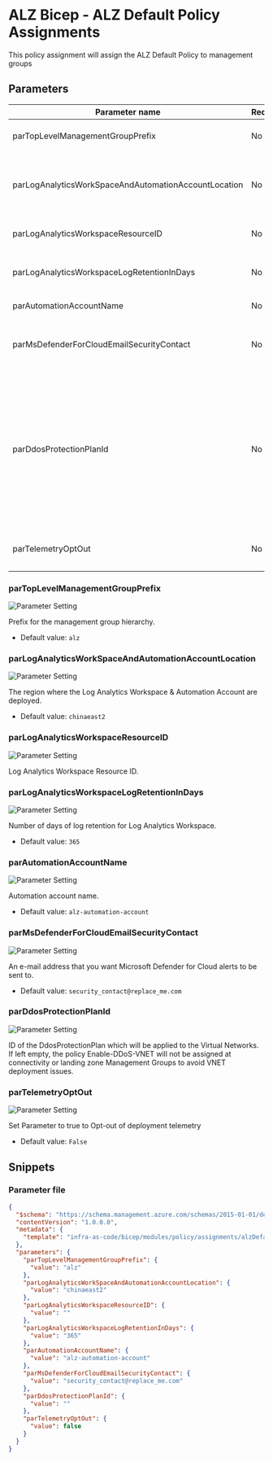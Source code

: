 # ALZ Bicep - ALZ Default Policy Assignments

This policy assignment will assign the ALZ Default Policy to management groups

## Parameters

| Parameter name                                       | Required | Description                                                                                                                                                                                                                    |
| ---------------------------------------------------- | -------- | ------------------------------------------------------------------------------------------------------------------------------------------------------------------------------------------------------------------------------ |
| parTopLevelManagementGroupPrefix                     | No       | Prefix for the management group hierarchy.                                                                                                                                                                                     |
| parLogAnalyticsWorkSpaceAndAutomationAccountLocation | No       | The region where the Log Analytics Workspace & Automation Account are deployed.                                                                                                                                                |
| parLogAnalyticsWorkspaceResourceID                   | No       | Log Analytics Workspace Resource ID.                                                                                                                                                                                           |
| parLogAnalyticsWorkspaceLogRetentionInDays           | No       | Number of days of log retention for Log Analytics Workspace.                                                                                                                                                                   |
| parAutomationAccountName                             | No       | Automation account name.                                                                                                                                                                                                       |
| parMsDefenderForCloudEmailSecurityContact            | No       | An e-mail address that you want Microsoft Defender for Cloud alerts to be sent to.                                                                                                                                             |
| parDdosProtectionPlanId                              | No       | ID of the DdosProtectionPlan which will be applied to the Virtual Networks. If left empty, the policy Enable-DDoS-VNET will not be assigned at connectivity or landing zone Management Groups to avoid VNET deployment issues. |
| parTelemetryOptOut                                   | No       | Set Parameter to true to Opt-out of deployment telemetry                                                                                                                                                                       |

### parTopLevelManagementGroupPrefix

![Parameter Setting](https://img.shields.io/badge/parameter-optional-green?style=flat-square)

Prefix for the management group hierarchy.

- Default value: `alz`

### parLogAnalyticsWorkSpaceAndAutomationAccountLocation

![Parameter Setting](https://img.shields.io/badge/parameter-optional-green?style=flat-square)

The region where the Log Analytics Workspace & Automation Account are deployed.

- Default value: `chinaeast2`

### parLogAnalyticsWorkspaceResourceID

![Parameter Setting](https://img.shields.io/badge/parameter-optional-green?style=flat-square)

Log Analytics Workspace Resource ID.

### parLogAnalyticsWorkspaceLogRetentionInDays

![Parameter Setting](https://img.shields.io/badge/parameter-optional-green?style=flat-square)

Number of days of log retention for Log Analytics Workspace.

- Default value: `365`

### parAutomationAccountName

![Parameter Setting](https://img.shields.io/badge/parameter-optional-green?style=flat-square)

Automation account name.

- Default value: `alz-automation-account`

### parMsDefenderForCloudEmailSecurityContact

![Parameter Setting](https://img.shields.io/badge/parameter-optional-green?style=flat-square)

An e-mail address that you want Microsoft Defender for Cloud alerts to be sent to.

- Default value: `security_contact@replace_me.com`

### parDdosProtectionPlanId

![Parameter Setting](https://img.shields.io/badge/parameter-optional-green?style=flat-square)

ID of the DdosProtectionPlan which will be applied to the Virtual Networks. If left empty, the policy Enable-DDoS-VNET will not be assigned at connectivity or landing zone Management Groups to avoid VNET deployment issues.

### parTelemetryOptOut

![Parameter Setting](https://img.shields.io/badge/parameter-optional-green?style=flat-square)

Set Parameter to true to Opt-out of deployment telemetry

- Default value: `False`

## Snippets

### Parameter file

```json
{
  "$schema": "https://schema.management.azure.com/schemas/2015-01-01/deploymentParameters.json#",
  "contentVersion": "1.0.0.0",
  "metadata": {
    "template": "infra-as-code/bicep/modules/policy/assignments/alzDefaults/mc-alzDefaultPolicyAssignments.json"
  },
  "parameters": {
    "parTopLevelManagementGroupPrefix": {
      "value": "alz"
    },
    "parLogAnalyticsWorkSpaceAndAutomationAccountLocation": {
      "value": "chinaeast2"
    },
    "parLogAnalyticsWorkspaceResourceID": {
      "value": ""
    },
    "parLogAnalyticsWorkspaceLogRetentionInDays": {
      "value": "365"
    },
    "parAutomationAccountName": {
      "value": "alz-automation-account"
    },
    "parMsDefenderForCloudEmailSecurityContact": {
      "value": "security_contact@replace_me.com"
    },
    "parDdosProtectionPlanId": {
      "value": ""
    },
    "parTelemetryOptOut": {
      "value": false
    }
  }
}
```
